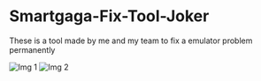 # Smartgaga-Fix-Tool-Joker
These is a tool made by me and my team to fix a emulator problem permanently


<img src="https://user-images.githubusercontent.com/120029543/206556944-fea472d3-bea7-4aac-8265-6f47cec4a9ea.PNG" alt="Img 1">
<img src="https://user-images.githubusercontent.com/120029543/206556951-ebe74040-5e8e-472d-aaaf-0c824e5096ce.PNG" alt="Img 2">
